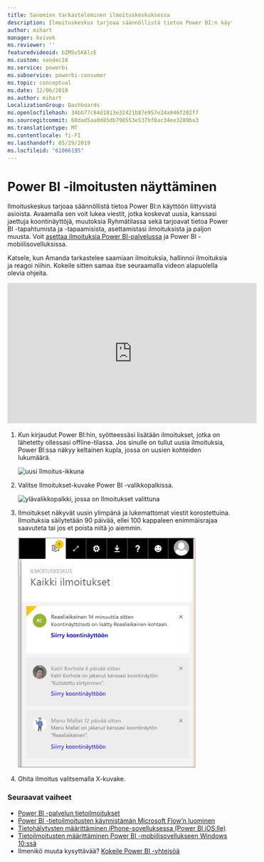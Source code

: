 ```yaml
---
title: Sanomien tarkasteleminen ilmoituskeskuksessa
description: Ilmoituskeskus tarjoaa säännöllistä tietoa Power BI:n käyttöön liittyvistä asioista.
author: mihart
manager: kvivek
ms.reviewer: ''
featuredvideoid: bZMSv5KAlcE
ms.custom: seodec18
ms.service: powerbi
ms.subservice: powerbi-consumer
ms.topic: conceptual
ms.date: 12/06/2018
ms.author: mihart
LocalizationGroup: Dashboards
ms.openlocfilehash: 34bb77c84d1813e32421b87e957e24a946f282f7
ms.sourcegitcommit: 60dad5aa0d85db790553e537bf8ac34ee3289ba3
ms.translationtype: MT
ms.contentlocale: fi-FI
ms.lasthandoff: 05/29/2019
ms.locfileid: "61066195"
---
```

# <a name="view-power-bi-notifications"></a>Power BI -ilmoitusten näyttäminen
Ilmoituskeskus tarjoaa säännöllistä tietoa Power BI:n käyttöön liittyvistä asioista. Avaamalla sen voit lukea viestit, jotka koskevat uusia, kanssasi jaettuja koontinäyttöjä, muutoksia Ryhmätilassa sekä tarjoavat tietoa Power BI -tapahtumista ja -tapaamisista, asettamistasi ilmoituksista ja paljon muusta. Voit [asettaa ilmoituksia Power BI-palvelussa](../service-set-data-alerts.md) ja Power BI -mobiilisovelluksissa.

Katsele, kun Amanda tarkastelee saamiaan ilmoituksia, hallinnoi ilmoituksia ja reagoi niihin. Kokeile sitten samaa itse seuraamalla videon alapuolella olevia ohjeita.

<iframe width="560" height="315" src="https://www.youtube.com/embed/bZMSv5KAlcE" frameborder="0" allowfullscreen></iframe>


1. Kun kirjaudut Power BI:hin, syötteessäsi lisätään ilmoitukset, jotka on lähetetty ollessasi offline-tilassa. Jos sinulle on tullut uusia ilmoituksia, Power BI:ssa näkyy keltainen kupla, jossa on uusien kohteiden lukumäärä.
   
   ![uusi Ilmoitus-ikkuna](./media/end-user-notification-center/power-bi-new-notification.png)
2. Valitse Ilmoitukset-kuvake Power BI -valikkopalkissa.
   
   ![ylävalikkopalkki, jossa on Ilmoitukset valittuna](./media/end-user-notification-center/power-bi-notifications-icon.png)
3. Ilmoitukset näkyvät uusin ylimpänä ja lukemattomat viestit korostettuina. Ilmoituksia säilytetään 90 päivää, ellei 100 kappaleen enimmäisrajaa saavuteta tai jos et poista niitä jo aiemmin.
   
   ![Ilmoituskeskus](./media/end-user-notification-center/power-bi-notifications.png)
4. Ohita ilmoitus valitsemalla X-kuvake.

### <a name="next-steps"></a>Seuraavat vaiheet
* [Power BI -palvelun tietoilmoitukset](../service-set-data-alerts.md)
* [Power BI -tietoilmoitusten käynnistämän Microsoft Flow’n luominen](../service-flow-integration.md)
* [Tietohälytysten määrittäminen iPhone-sovelluksessa (Power BI iOS:lle)](mobile/mobile-set-data-alerts-in-the-mobile-apps.md)
* [Tietoilmoitusten määrittäminen Power BI -mobiilisovellukseen Windows 10:ssä](mobile/mobile-set-data-alerts-in-the-mobile-apps.md)
* Ilmenikö muuta kysyttävää? [Kokeile Power BI -yhteisöä](http://community.powerbi.com/)

